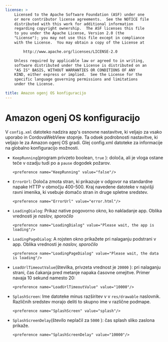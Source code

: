 ```yaml
---
license: >
    Licensed to the Apache Software Foundation (ASF) under one
    or more contributor license agreements.  See the NOTICE file
    distributed with this work for additional information
    regarding copyright ownership.  The ASF licenses this file
    to you under the Apache License, Version 2.0 (the
    "License"); you may not use this file except in compliance
    with the License.  You may obtain a copy of the License at

        http://www.apache.org/licenses/LICENSE-2.0

    Unless required by applicable law or agreed to in writing,
    software distributed under the License is distributed on an
    "AS IS" BASIS, WITHOUT WARRANTIES OR CONDITIONS OF ANY
    KIND, either express or implied.  See the License for the
    specific language governing permissions and limitations
    under the License.

title: Amazon ogenj OS konfiguracijo
---
```


# Amazon ogenj OS konfiguracijo

V `config.xml` datoteko nadzira app's osnovne nastavitve, ki veljajo za vsako uporabo in CordovaWebView stopnje. Ta odsek podrobnosti nastavitve, ki veljajo le za Amazon ogenj OS gradi. Glej config.xml datoteke za informacije na globalno konfiguracijo možnosti.

*   `KeepRunning`(program privzeto boolean, `true` ): določa, ali je vloga ostane teče v ozadju tudi po a `pause` dogodek požarov.
    
        <preference name="KeepRunning" value="false"/>
        

*   `ErrorUrl`: Določa zmota stran, ki prikazuje v odgovor na standardne napake HTTP v območju 400-500. Kraj navedene datoteke v najvišji ravni imenika, ki vsebuje domačo stran in druge spletne sredstev.
    
        <preference name="ErrorUrl" value="error.html"/>
        

*   `LoadingDialog`: Prikaz native pogovorno okno, ko nakladanje app. Oblika vrednosti je *naslov, sporočilo*
    
        <preference name="LoadingDialog" value="Please wait, the app is loading"/>
        

*   `LoadingPageDialog`: A rojsten okno prikažete pri nalaganju podstrani v app. Oblika vrednosti je *naslov, sporočilo*
    
        <preference name="LoadingPageDialog" value="Please wait, the data is loading"/>
        

*   `LoadUrlTimeoutValue`(številka, privzeta vrednost je `20000` ): pri nalaganju strani, čas čakanja pred metanje napaka časovne omejitve. Primer navaja 10 sekund namesto 20:
    
        <preference name="LoadUrlTimeoutValue" value="10000"/>
        

*   `SplashScreen`: Ime datoteke minus razširitev v v `res/drawable` naslovnik. Različnih sredstev morajo deliti to skupno ime v različne podmape.
    
        <preference name="SplashScreen" value="splash"/>
        

*   `SplashScreenDelay`(število neplačil za `5000` ): čas splash sliko zaslona prikaže.
    
        <preference name="SplashScreenDelay" value="10000"/>